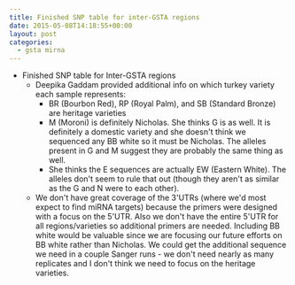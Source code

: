 ```yaml
---
title: Finished SNP table for inter-GSTA regions
date: 2015-05-08T14:18:55+00:00
layout: post
categories:
  - gsta mirna
---
```

  * Finished SNP table for Inter-GSTA regions
      * Deepika Gaddam provided additional info on which turkey variety each sample represents:
          * BR (Bourbon Red), RP (Royal Palm), and SB (Standard Bronze) are heritage varieties
          * M (Moroni) is definitely Nicholas. She thinks G is as well. It is definitely a domestic variety and she doesn't think we sequenced any BB white so it must be Nicholas. The alleles present in G and M suggest they are probably the same thing as well.
          * She thinks the E sequences are actually EW (Eastern White). The alleles don't seem to rule that out (though they aren't as similar as the G and N were to each other).
      * We don't have great coverage of the 3'UTRs (where we'd most expect to find miRNA targets) because the primers were designed with a focus on the 5'UTR. Also we don't have the entire 5'UTR for all regions/varieties so additional primers are needed. Including BB white would be valuable since we are focusing our future efforts on BB white rather than Nicholas. We could get the additional sequence we need in a couple Sanger runs - we don't need nearly as many replicates and I don't think we need to focus on the heritage varieties.
